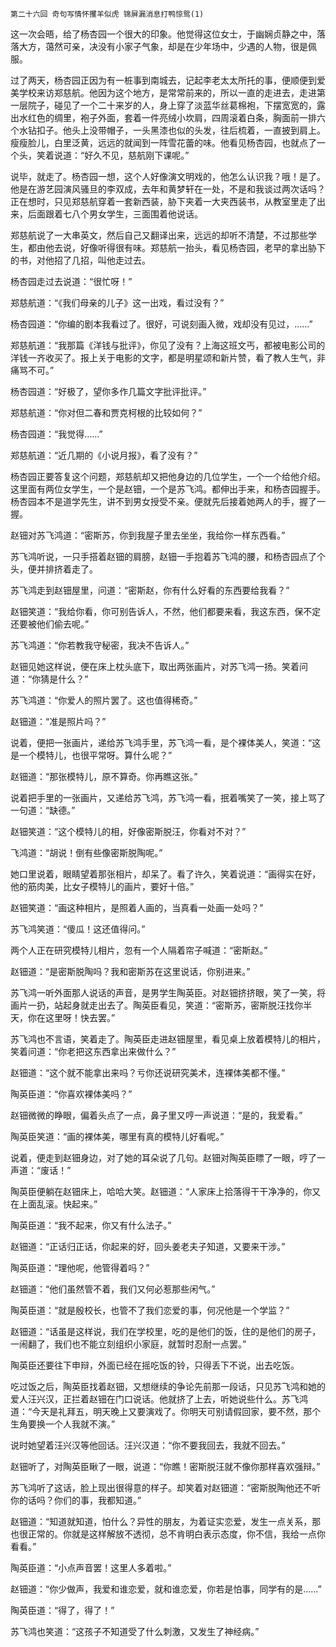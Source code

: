     第二十六回 奇句写情怀攫羊似虎 锦屏漏消息打鸭惊鸳(1) 

   这一次会晤，给了杨杏园一个很大的印象。他觉得这位女士，于幽娴贞静之中，落落大方，蔼然可亲，决没有小家子气象，却是在少年场中，少遇的人物，很是佩服。

   过了两天，杨杏园正因为有一桩事到南城去，记起李老太太所托的事，便顺便到爱美学校来访郑慈航。他因为这个地方，是常常前来的，所以一直的走进去，走进第一层院子，碰见了一个二十来岁的人，身上穿了淡蓝华丝葛棉袍，下摆宽宽的，露出水红色的绸里，袍子外面，套着一件亮绒小坎肩，四周滚着白条，胸面前一排六个水钻扣子。他头上没带帽子，一头黑漆也似的头发，往后梳着，一直披到肩上。瘦瘦脸儿，白里泛黄，远远的就闻到一阵雪花蕾的味。他看见杨杏园，也就点了一个头，笑着说道：“好久不见，慈航刚下课呢。”

   说毕，就走了。杨杏园一想，这个人好像演文明戏的，他怎么认识我？哦！是了。他是在游艺园演风骚旦的李双成，去年和黄梦轩在一处，不是和我谈过两次话吗？正在想时，只见郑慈航穿着一套新西装，胁下夹着一大夹西装书，从教室里走了出来，后面跟着七八个男女学生，三面围着他说话。

   郑慈航说了一大串英文，然后自己又翻译出来，远远的却听不清楚，不过那些学生，都由他去说，好像听得很有味。郑慈航一抬头，看见杨杏园，老早的拿出胁下的书，对他招了几招，叫他走过去。

   杨杏园走过去说道：“很忙呀！”

   郑慈航道：“《我们母亲的儿子》这一出戏，看过没有？”

   杨杏园道：“你编的剧本我看过了。很好，可说刻画入微，戏却没有见过，……”

   郑慈航道：“我那篇《洋钱与批评》，你见了没有？上海这班文丐，都被电影公司的洋钱一齐收买了。报上关于电影的文字，都是明星颂和新片赞，看了教人生气，非痛骂不可。”

   杨杏园道：“好极了，望你多作几篇文字批评批评。”

   郑慈航道：“你对但二春和贾克柯根的比较如何？”

   杨杏园道：“我觉得……”

   郑慈航道：“近几期的《小说月报》，看了没有？”

   杨杏园正要答复这个问题，郑慈航却又把他身边的几位学生，一个一个给他介绍。这里面有两位女学生，一个是赵钿，一个是苏飞鸿。都伸出手来，和杨杏园握手。杨杏园本不是道学先生，讲不到男女授受不亲。便就先后接着她两人的手，握了一握。

   赵钿对苏飞鸿道：“密斯苏，你到我屋子里去坐坐，我给你一样东西看。”

   苏飞鸿听说，一只手搭着赵钿的肩膀，赵钿一手抱着苏飞鸿的腰，和杨杏园点了个头，便并排挤着走了。

   苏飞鸿走到赵钿屋里，问道：“密斯赵，你有什么好看的东西要给我看？”

   赵钿笑道：“我给你看，你可别告诉人，不然，他们都要来看，我这东西，保不定还要被他们偷去呢。”

   苏飞鸿道：“你若教我守秘密，我决不告诉人。”

   赵钿见她这样说，便在床上枕头底下，取出两张画片，对苏飞鸿一扬。笑着问道：“你猜是什么？”

   苏飞鸿道：“你爱人的照片罢了。这也值得稀奇。”

   赵钿道：“准是照片吗？”

   说着，便把一张画片，递给苏飞鸿手里，苏飞鸿一看，是个裸体美人，笑道：“这是一个模特儿，也很平常呀。算什么呢？”

   赵钿道：“那张模特儿，原不算奇。你再瞧这张。”

   说着把手里的一张画片，又递给苏飞鸿，苏飞鸿一看，抿着嘴笑了一笑，接上骂了一句道：“缺德。”

   赵钿笑道：“这个模特儿的相，好像密斯脱汪，你看对不对？”

   飞鸿道：“胡说！倒有些像密斯脱陶呢。”

   她口里说着，眼睛望着那张相片，却呆了。看了许久，笑着说道：“画得实在好，他的筋肉美，比女子模特儿的画片，要好十倍。”

   赵钿笑道：“画这种相片，是照着人画的，当真看一处画一处吗？”

   苏飞鸿笑道：“傻瓜！这还值得问。”

   两个人正在研究模特儿相片，忽有一个人隔着帘子喊道：“密斯赵。”

   赵钿道：“是密斯脱陶吗？我和密斯苏在这里说话，你别进来。”

   苏飞鸿一听外面那人说话的声音，是男学生陶英臣。对赵钿挤挤眼，笑了一笑，将画片一扔，站起身就走出去了。陶英臣看见，笑道：“密斯苏，密斯脱汪找你半天，你在这里呀！快去罢。”

   苏飞鸿也不言语，笑着走了。陶英臣走进赵钿屋里，看见桌上放着模特儿的相片，笑着问道：“你老把这东西拿出来做什么？”

   赵钿道：“这个就不能拿出来吗？亏你还说研究美术，连裸体美都不懂。”

   陶英臣道：“你喜欢裸体美吗？”

   赵钿微微的睁眼，偏着头点了一点，鼻子里又哼一声说道：“是的，我爱看。”

   陶英臣笑道：“画的裸体美，哪里有真的模特儿好看呢。”

   说着，便走到赵钿身边，对了她的耳朵说了几句。赵钿对陶英臣瞟了一眼，哼了一声道：“废话！”

   陶英臣便躺在赵钿床上，哈哈大笑。赵钿道：“人家床上拾落得干干净净的，你又在上面乱滚。快起来。”

   陶英臣道：“我不起来，你又有什么法子。”

   赵钿道：“正话归正话，你起来的好，回头姜老夫子知道，又要来干涉。”

   陶英臣道：“理他呢，他管得着吗？”

   赵钿道：“他们虽然管不着，我们又何必惹那些闲气。”

   陶英臣道：“就是殷校长，也管不了我们恋爱的事，何况他是一个学监？”

   赵钿道：“话虽是这样说，我们在学校里，吃的是他们的饭，住的是他们的房子，一闹翻了，我们也不能立刻组织小家庭，就暂时忍耐一点罢。”

   陶英臣还要往下申辩，外面已经在摇吃饭的铃，只得丢下不说，出去吃饭。

   吃过饭之后，陶英臣找着赵钿，又想继续的争论先前那一段话，只见苏飞鸿和她的爱人汪兴汉，正拦着赵钿在门口说话。他就挤了上去，听她说些什么。苏飞鸿道：“今天是礼拜五，明天晚上又要演戏了。你明天可别请假回家，要不然，那个生角要换一个人我就不演。”

   说时她望着汪兴汉等他回话。汪兴汉道：“你不要我回去，我就不回去。”

   赵钿听了，对陶英臣瞅了一眼，说道：“你瞧！密斯脱汪就不像你那样喜欢强辩。”

   苏飞鸿听了这话，脸上现出很得意的样子。却笑着对赵钿道：“密斯脱陶他还不听你的话吗？你们的事，我都知道。”

   赵钿道：“知道就知道，怕什么？异性的朋友，为着证实恋爱，发生一点关系，那也很正常的。你就是这样解放不透彻，总不肯明白表示态度，你不信，我给一点你看看。”

   陶英臣道：“小点声音罢！这里人多着啦。”

   赵钿道：“你少做声，我爱和谁恋爱，就和谁恋爱，你若是怕事，同学有的是……”

   陶英臣道：“得了，得了！”

   苏飞鸿也笑道：“这孩子不知道受了什么刺激，又发生了神经病。”

